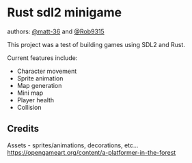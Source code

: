 # Rust sdl2 minigame

authors: [@matt-36](https://github.com/matt-36) and [@Rob9315](https://github.com/Rob9315)

This project was a test of building games using SDL2 and Rust.

Current features include:

- Character movement
- Sprite animation
- Map generation
- Mini map
- Player health
- Collision


## Credits

Assets - sprites/animations, decorations, etc...
https://opengameart.org/content/a-platformer-in-the-forest


